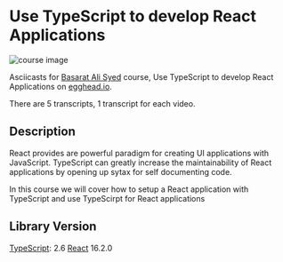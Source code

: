 # Use TypeScript to develop React Applications

![course image](https://d2eip9sf3oo6c2.cloudfront.net/series/square_covers/000/000/162/full/EGH_ReactTS-01-02.png)

Asciicasts for [Basarat Ali Syed](https://egghead.io/instructors/basarat-ali-syed) course, Use TypeScript to develop React Applications on [egghead.io](https://egghead.io/courses/use-typescript-to-develop-react-applications).

There are 5 transcripts, 1 transcript for each video.

## Description
React provides are powerful paradigm for creating UI applications with JavaScript. TypeScript can greatly increase the maintainability of React applications by opening up sytax for self documenting code.

In this course we will cover how to setup a React application with TypeScript and use TypeScirpt for React applications

## Library Version
[TypeScript](https://github.com/Microsoft/TypeScript/wiki/What%27s-new-in-TypeScript): 2.6
[React](https://github.com/facebook/react/blob/master/CHANGELOG.md) 16.2.0